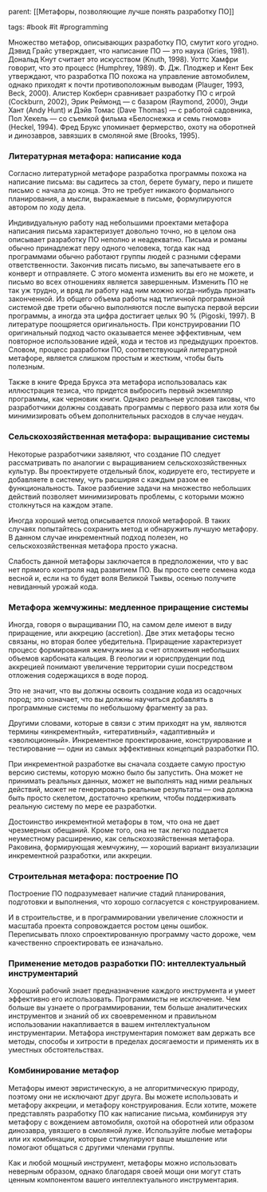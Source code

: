parent: [[Метафоры, позволяющие лучше понять разработку ПО]]

tags: #book #it #programming 

Множество метафор, описывающих разработку ПО, смутит кого угодно. Дэвид Грайс утверждает, что написание ПО — это наука (Gries, 1981). Дональд Кнут считает это искусством (Knuth, 1998). Уоттс Хамфри говорит, что это процесс (Humphrey, 1989). Ф. Дж. Плоджер и Кент Бек утверждают, что разработка ПО похожа на управление автомобилем, однако приходят к почти противоположным выводам (Plauger, 1993, Beck, 2000). Алистер Кокберн сравнивает разработку ПО с игрой (Cockburn, 2002), Эрик Реймонд — с базаром (Raymond, 2000), Энди Хант (Andy Hunt) и Дэйв Томас (Dave Thomas) — с работой садовника, Пол Хекель — со съемкой фильма «Белоснежка и семь гномов» (Heckel, 1994). Фред Брукс упоминает фермерство, охоту на оборотней и динозавров, завязших в смоляной яме (Brooks, 1995).
### Литературная метафора: написание кода

Согласно литературной метафоре разработка программы похожа на написание письма: вы садитесь за стол, берете бумагу, перо и пишете письмо с начала до конца. Это не требует никакого формального планирования, а мысли, выражаемые в письме, формулируются автором по ходу дела.

Индивидуальную работу над небольшими проектами метафора написания письма характеризует довольно точно, но в целом она описывает разработку ПО неполно и неадекватно. Письма и романы обычно принадлежат перу одного человека, тогда как над программами обычно работают группы людей с разными сферами ответственности. Закончив писать письмо, вы запечатываете его в конверт и отправляете. С этого момента изменить вы его не можете, и письмо во всех отношениях является завершенным. Изменить ПО не так уж трудно, и вряд ли работу над ним можно когда-нибудь признать законченной. Из общего объема работы над типичной программной системой две трети обычно выполняются после выпуска первой версии программы, а иногда эта цифра достигает целых 90 % (Pigoski, 1997). В литературе поощряется оригинальность. При конструировании ПО оригинальный подход часто оказывается менее эффективным, чем повторное использование идей, кода и тестов из предыдущих проектов. Словом, процесс разработки ПО, соответствующий литературной метафоре, является слишком простым и жестким, чтобы быть полезным.

Также в книге Фреда Брукса эта метафора использовалась как иллюстрация тезиса, что придется выбросить первый экземпляр программы, как черновик книги. Однако реальные условия таковы, что разработчики должны создавать программы с первого раза или хотя бы минимизировать объем дополнительных расходов в случае неудач.

### Сельскохозяйственная метафора: выращивание системы

Некоторые разработчики заявляют, что создание ПО следует рассматривать по аналогии с выращиванием сельскохозяйственных культур. Вы проектируете отдельный блок, кодируете его, тестируете и добавляете в систему, чуть расширяя с каждым разом ее функциональность. Такое разбиение задачи на множество небольших действий позволяет минимизировать проблемы, с которыми можно столкнуться на каждом этапе.

Иногда хороший метод описывается плохой метафорой. В таких случаях попытайтесь сохранить метод и обнаружить лучшую метафору. В данном случае инкрементный подход полезен, но сельскохозяйственная метафора просто ужасна.

Слабость данной метафоры заключается в предположении, что у вас нет прямого контроля над развитием ПО. Вы просто сеете семена кода весной и, если на то будет воля Великой Тыквы, осенью получите невиданный урожай кода.

### Метафора жемчужины: медленное приращение системы

Иногда, говоря о выращивании ПО, на самом деле имеют в виду приращение, или аккрецию (accretion). Две этих метафоры тесно связаны, но вторая более убедительна. Приращение характеризует процесс формирования жемчужины за счет отложения небольших объемов карбоната кальция. В геологии и юриспруденции под аккрецией понимают увеличение территории суши посредством отложения содержащихся в воде пород.

Это не значит, что вы должны освоить создание кода из осадочных пород; это означает, что вы должны научиться добавлять в программные системы по небольшому фрагменту за раз.

Другими словами, которые в связи с этим приходят на ум, являются термины «инкрементный», «итеративный», «адаптивный» и «эволюционный». Инкрементное проектирование, конструирование и тестирование — одни из самых эффективных концепций разработки ПО.

При инкрементной разработке вы сначала создаете самую простую версию системы, которую можно было бы запустить. Она может не принимать реальных данных, может не выполнять над ними реальных действий, может не генерировать реальные результаты — она должна быть просто скелетом, достаточно крепким, чтобы поддерживать реальную систему по мере ее разработки.

Достоинство инкрементной метафоры в том, что она не дает чрезмерных обещаний. Кроме того, она не так легко поддается неуместному расширению, как сельскохозяйственная метафора. Раковина, формирующая жемчужину, — хороший вариант визуализации инкрементной разработки, или аккреции.

### Строительная метафора: построение ПО

Построение ПО подразумевает наличие стадий планирования, подготовки и выполнения, что хорошо согласуется с конструированием.

И в строительстве, и в программировании увеличение сложности и масштаба проекта сопровождается ростом цены ошибок. Переписывать плохо спроектированную программу часто дороже, чем качественно спроектировать ее изначально.

### Применение методов разработки ПО: интеллектуальный инструментарий

Хороший рабочий знает предназначение каждого инструмента и умеет эффективно его использовать. Программисты не исключение. Чем больше вы узнаете о программировании, тем больше аналитических инструментов и знаний об их своевременном и правильном использовании накапливается в вашем интеллектуальном инструментарии. Метафора инструментария поможет вам держать все методы, способы и хитрости в пределах досягаемости и применять их в уместных обстоятельствах.

### Комбинирование метафор

Метафоры имеют эвристическую, а не алгоритмическую природу, поэтому они не исключают друг друга. Вы можете использовать и метафору аккреции, и метафору конструирования. Если хотите, можете представлять разработку ПО как написание письма, комбинируя эту метафору с вождением автомобиля, охотой на оборотней или образом динозавра, увязшего в смоляной луже. Используйте любые метафоры или их комбинации, которые стимулируют ваше мышление или помогают общаться с другими членами группы.

Как и любой мощный инструмент, метафоры можно использовать неверным образом, однако благодаря своей мощи они могут стать ценным компонентом вашего интеллектуального инструментария.
